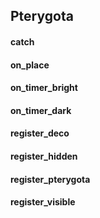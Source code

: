 Pterygota 
------
#### catch
#### on_place
#### on_timer_bright
#### on_timer_dark
#### register_deco
#### register_hidden
#### register_pterygota
#### register_visible
